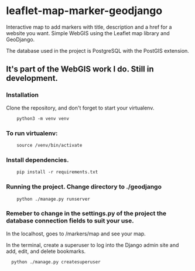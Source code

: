 # leaflet-map-marker-geodjango
Interactive map to add markers with title, description and a href for a website you want.
Simple WebGIS using the Leaflet map library and GeoDjango.

The database used in the project is PostgreSQL with the PostGIS extension.

## It's part of the WebGIS work I do. Still in development.

### Installation 
Clone the repository, and don't forget to start your virtualenv.
```
    python3 -m venv venv
```

### To run virtualenv:
```
    source /venv/bin/activate
```
### Install dependencies.
```
    pip install -r requirements.txt
```

### Running the project. Change directory to ./geodjango
```
    python ./manage.py runserver
```
### Remeber to change in the settings.py of the project the database connection fields to suit your use.

In the localhost, goes to /markers/map and see your map.

In the terminal, create a superuser to log into the Django admin site and add, edit, and delete bookmarks.
```
  python ./manage.py createsuperuser
```

